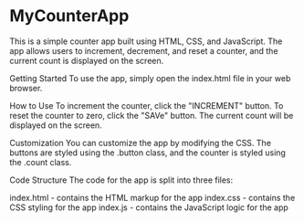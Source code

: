 # MyCounterApp
This is a simple counter app built using HTML, CSS, and JavaScript. The app allows users to increment, decrement, and reset a counter, and the current count is displayed on the screen.

Getting Started
To use the app, simply open the index.html file in your web browser.

How to Use
To increment the counter, click the "INCREMENT" button. To reset the counter to zero, click the "SAVe" button. The current count will be displayed on the screen.

Customization
You can customize the app by modifying the CSS. The buttons are styled using the .button class, and the counter is styled using the .count class.

Code Structure
The code for the app is split into three files:

index.html - contains the HTML markup for the app
index.css - contains the CSS styling for the app
index.js - contains the JavaScript logic for the app
